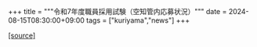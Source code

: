 +++
title = """令和7年度職員採用試験（空知管内応募状況）"""
date = 2024-08-15T08:30:00+09:00
tags = ["kuriyama","news"]
+++


[[source]](https://www.town.kuriyama.hokkaido.jp/site/saiyou/28488.html)
